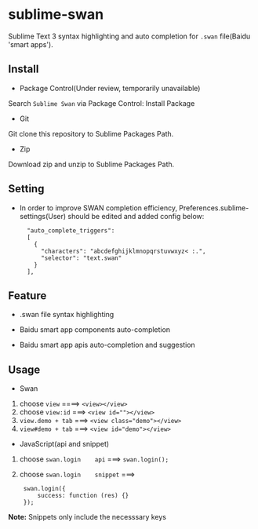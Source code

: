 # sublime-swan

Sublime Text 3 syntax highlighting and auto completion for `.swan` file(Baidu 'smart apps').

## Install

- Package Control(Under review, temporarily unavailable)

Search `Sublime Swan` via Package Control: Install Package

- Git

Git clone this repository to Sublime Packages Path.

- Zip

Download zip and unzip to Sublime Packages Path.

## Setting

- In order to improve SWAN completion efficiency, Preferences.sublime-settings(User) should be edited and added config below:

		"auto_complete_triggers":
		[
		  {
		    "characters": "abcdefghijklmnopqrstuvwxyz< :.",
		    "selector": "text.swan"
		  }
		],


## Feature

- .swan file syntax highlighting

- Baidu smart app components auto-completion

- Baidu smart app apis auto-completion and suggestion

## Usage

- Swan
1. choose `view` ====> `<view></view>`
2. choose `view:id` ===> `<view id=""></view>`
3. `view.demo + tab` ===> `<view class="demo"></view>`
4. `view#demo + tab` ===> `<view id="demo"></view>`

- JavaScript(api and snippet)
1. choose `swan.login    api` ===> `swan.login();`
2. choose `swan.login    snippet` ===> 

		swan.login({
            success: function (res) {}
        });
**Note:** Snippets only include the necesssary keys
